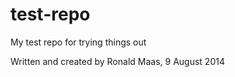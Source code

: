 test-repo
=========

My test repo for trying things out



Written and created by Ronald Maas, 9 August 2014
